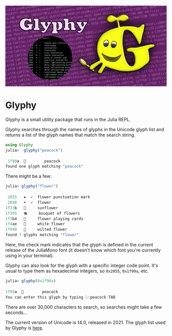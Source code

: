![glyphy splash image](docs/src/assets/figures/glyphy-social-media-preview.png)

# Glyphy

Glyphy is a small utility package that runs in the Julia REPL.

Glyphy searches through the names of glyphs in the Unicode
glyph list and returns a list of the glyph names that match
the search string.

```julia
using Glyphy
julia>  glyphy("peacock")

 1f99a  🦚        peacock           
found one glyph matching "peacock"
```

There might be a few:

```julia
julia> glyphy("flower")

 2055   ⁕  ✓  flower punctuation mark  
 2698   ⚘  ✓  flower                   
1f33b   🌻     sunflower                
1f395   🎕     bouquet of flowers       
1f3b4   🎴     flower playing cards     
1f4ae   💮     white flower             
1f940   🥀     wilted flower            
found 7 glyphs matching "flower"
```

Here, the check mark indicates that the glyph is defined in
the current release of the JuliaMono font (it doesn't know
which font you're currently using in your terminal).

Glyphy can also look for the glyph with a specific integer
code point. It's usual to type them as hexadecimal integers,
so `0x2055`, `0x1f99a`, etc.

```julia
julia> glyphy(0x1f99a)

1f99a  🦚        peacock              
You can enter this glyph by typing \:peacock:TAB
```
There are over 30,000 characters to search, so searches
might take a few seconds...

The current version of Unicode is 14.0, released in 2021.
The glyph list used by Glyphy is
[here](http://www.unicode.org/Public/UNIDATA/UnicodeData.txt).

[docs-development-img]: https://img.shields.io/badge/docs-development-blue
[docs-development-url]: http://cormullion.github.io/glyphy.jl/dev/

[docs-stable-img]: https://img.shields.io/badge/docs-stable-blue.svg
[docs-stable-url]: http://cormullion.github.io/glyphy.jl/stable/

[ci-img]: https://github.com/cormullion/glyphy.jl/workflows/CI/badge.svg
[ci-url]: https://github.com/cormullion/glyphy.jl/actions?query=workflow%3ACI
